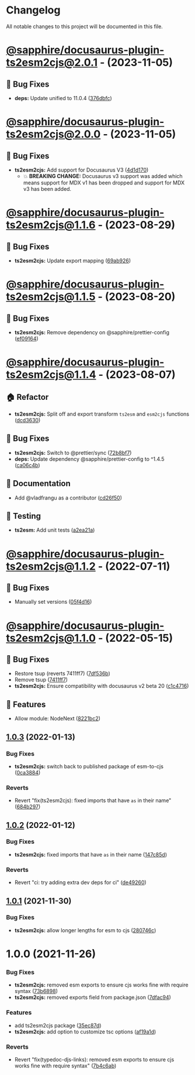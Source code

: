 # Changelog

All notable changes to this project will be documented in this file.

# [@sapphire/docusaurus-plugin-ts2esm2cjs@2.0.1](https://github.com/sapphiredev/documentation-plugins/compare/@sapphire/docusaurus-plugin-ts2esm2cjs@2.0.1...@sapphire/docusaurus-plugin-ts2esm2cjs@2.0.1) - (2023-11-05)

## 🐛 Bug Fixes

- **deps:** Update unified to 11.0.4 ([376dbfc](https://github.com/sapphiredev/documentation-plugins/commit/376dbfc24a8fe790cbd02343fa9a4a2c25ec0466))

# [@sapphire/docusaurus-plugin-ts2esm2cjs@2.0.0](https://github.com/sapphiredev/documentation-plugins/compare/@sapphire/docusaurus-plugin-ts2esm2cjs@2.0.0...@sapphire/docusaurus-plugin-ts2esm2cjs@2.0.0) - (2023-11-05)

## 🐛 Bug Fixes

- **ts2esm2cjs:** Add support for Docusaurus V3 ([4d1d170](https://github.com/sapphiredev/documentation-plugins/commit/4d1d1709f9fc66eac8dba371d1895b2c7e8b51d1))
  - 💥 **BREAKING CHANGE:** Docusaurus v3 support was added which means support for MDX v1 has been dropped and support for MDX v3 has been added.

# [@sapphire/docusaurus-plugin-ts2esm2cjs@1.1.6](https://github.com/sapphiredev/documentation-plugins/compare/@sapphire/docusaurus-plugin-ts2esm2cjs@1.1.5...@sapphire/docusaurus-plugin-ts2esm2cjs@1.1.6) - (2023-08-29)

## 🐛 Bug Fixes

- **ts2esm2cjs:** Update export mapping ([69ab926](https://github.com/sapphiredev/documentation-plugins/commit/69ab926773b235aeaad5182c841e9cf92fcb5580))

# [@sapphire/docusaurus-plugin-ts2esm2cjs@1.1.5](https://github.com/sapphiredev/documentation-plugins/compare/@sapphire/docusaurus-plugin-ts2esm2cjs@1.1.4...@sapphire/docusaurus-plugin-ts2esm2cjs@1.1.5) - (2023-08-20)

## 🐛 Bug Fixes

- **ts2esm2cjs:** Remove dependency on @sapphire/prettier-config ([ef09164](https://github.com/sapphiredev/documentation-plugins/commit/ef09164877ee21fe8c7657b9027c74131092154e))

# [@sapphire/docusaurus-plugin-ts2esm2cjs@1.1.4](https://github.com/sapphiredev/documentation-plugins/compare/@sapphire/docusaurus-plugin-ts2esm2cjs@1.1.3...@sapphire/docusaurus-plugin-ts2esm2cjs@1.1.4) - (2023-08-07)

## 🏠 Refactor

- **ts2esm2cjs:** Split off and export transform `ts2esm` and `esm2cjs` functions ([dcd3630](https://github.com/sapphiredev/documentation-plugins/commit/dcd3630b8fe565f4df1edb4d417104cebd376eab))

## 🐛 Bug Fixes

- **ts2esm2cjs:** Switch to @prettier/sync ([72b8bf7](https://github.com/sapphiredev/documentation-plugins/commit/72b8bf7872841984b5901e04ce906352c215d769))
- **deps:** Update dependency @sapphire/prettier-config to ^1.4.5 ([ca06c4b](https://github.com/sapphiredev/documentation-plugins/commit/ca06c4b3111898fc19c154e0177b607368ce0151))

## 📝 Documentation

- Add @vladfrangu as a contributor ([cd26f50](https://github.com/sapphiredev/documentation-plugins/commit/cd26f50dffcd964a86bd0b0431615621a472dba7))

## 🧪 Testing

- **ts2esm:** Add unit tests ([a2ea21a](https://github.com/sapphiredev/documentation-plugins/commit/a2ea21ac2d94801a054aaa9f17e31b02e80bee02))

# [@sapphire/docusaurus-plugin-ts2esm2cjs@1.1.2](https://github.com/sapphiredev/documentation-plugins/compare/@sapphire/docusaurus-plugin-ts2esm2cjs@1.1.0...@sapphire/docusaurus-plugin-ts2esm2cjs@1.1.2) - (2022-07-11)

## 🐛 Bug Fixes

- Manually set versions ([05f4d16](https://github.com/sapphiredev/documentation-plugins/commit/05f4d16dcd5673a208e4ec191e659b3cbd2dc95a))

# [@sapphire/docusaurus-plugin-ts2esm2cjs@1.1.0](https://github.com/sapphiredev/documentation-plugins/compare/@sapphire/docusaurus-plugin-ts2esm2cjs@1.0.3...@sapphire/docusaurus-plugin-ts2esm2cjs@1.1.0) - (2022-05-15)

## 🐛 Bug Fixes

- Restore tsup (reverts 7411ff7) ([7df536b](https://github.com/sapphiredev/documentation-plugins/commit/7df536bd871b45d0cfa65816684bc691b4735bc0))
- Remove tsup ([7411ff7](https://github.com/sapphiredev/documentation-plugins/commit/7411ff79624eec777519a2a049c8d3f026871cac))
- **ts2esm2cjs:** Ensure compatibility with docusaurus v2 beta 20 ([c1c4716](https://github.com/sapphiredev/documentation-plugins/commit/c1c4716ac51f3ad28099dd9bf13dabe064b014bb))

## 🚀 Features

- Allow module: NodeNext ([8221bc2](https://github.com/sapphiredev/documentation-plugins/commit/8221bc2668fd1ad9c2e80c3c6a1503ae27bfc632))

## [1.0.3](https://github.com/sapphiredev/documentation-plugins/compare/@sapphire/docusaurus-plugin-ts2esm2cjs@1.0.2...@sapphire/docusaurus-plugin-ts2esm2cjs@1.0.3) (2022-01-13)

### Bug Fixes

-   **ts2esm2cjs:** switch back to published package of esm-to-cjs ([0ca3884](https://github.com/sapphiredev/documentation-plugins/commit/0ca388495cf91a7c4ab19c24bd48e0d992e0f821))

### Reverts

-   Revert "fix(ts2esm2cjs): fixed imports that have `as` in their name" ([684b297](https://github.com/sapphiredev/documentation-plugins/commit/684b2975f08df8a00ed2a6f5576770e6c7168383))

## [1.0.2](https://github.com/sapphiredev/documentation-plugins/compare/@sapphire/docusaurus-plugin-ts2esm2cjs@1.0.1...@sapphire/docusaurus-plugin-ts2esm2cjs@1.0.2) (2022-01-12)

### Bug Fixes

-   **ts2esm2cjs:** fixed imports that have `as` in their name ([147c85d](https://github.com/sapphiredev/documentation-plugins/commit/147c85db866ac0544b4bcc62aa5e54a9f3009903))

### Reverts

-   Revert "ci: try adding extra dev deps for ci" ([de49260](https://github.com/sapphiredev/documentation-plugins/commit/de49260d4d8c4be4bb27d53f13472946e4cd3700))

## [1.0.1](https://github.com/sapphiredev/documentation-plugins/compare/@sapphire/docusaurus-plugin-ts2esm2cjs@1.0.0...@sapphire/docusaurus-plugin-ts2esm2cjs@1.0.1) (2021-11-30)

### Bug Fixes

-   **ts2esm2cjs:** allow longer lengths for esm to cjs ([280746c](https://github.com/sapphiredev/documentation-plugins/commit/280746cbf7120c9baddf8deac436ea0a9ba1835e))

# 1.0.0 (2021-11-26)

### Bug Fixes

-   **ts2esm2cjs:** removed esm exports to ensure cjs works fine with require syntax ([73b6898](https://github.com/sapphiredev/documentation-plugins/commit/73b6898881374259f9a38b74fe741cf46a468e06))
-   **ts2esm2cjs:** removed exports field from package.json ([7dfac94](https://github.com/sapphiredev/documentation-plugins/commit/7dfac9464b28caa8e2d0dc03040a1b38f6b02d68))

### Features

-   add ts2esm2cjs package ([35ec87d](https://github.com/sapphiredev/documentation-plugins/commit/35ec87dd8743aecc57c344b1d2d4ae88038fcd7b))
-   **ts2esm2cjs:** add option to customize tsc options ([af19a1d](https://github.com/sapphiredev/documentation-plugins/commit/af19a1d8473b8a3723933f87f8a0c6f79e98ebc7))

### Reverts

-   Revert "fix(typedoc-djs-links): removed esm exports to ensure cjs works fine with require syntax" ([7b4c6ab](https://github.com/sapphiredev/documentation-plugins/commit/7b4c6ab434265903213d7d965b0e927912b1aba1))
